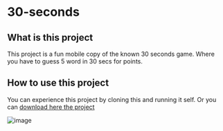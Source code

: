 # 30-seconds #

## What is this project ##

This project is a fun mobile copy of the known 30  seconds game. Where you have to guess 5 word in 30 secs for points.

## How to use  this project ##

You can experience this project by cloning this and running it self. 
Or you can [download here the project](https://drive.google.com/file/d/1DQNTZ1ZbF5BAqozr51dW168Tat1nPW0L/view?usp=drive_link)


![image](https://github.com/user-attachments/assets/5950acb4-f49a-490f-acc3-ffaae2b9b4d6)
